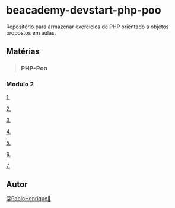 # beacademy-devstart-php-poo
Repositório para armazenar exercícios de PHP orientado a objetos propostos em aulas.


## Matérias

> ### PHP-Poo

### Modulo 2

[1.]()

[2. ]()

[3. ]()

[4. ]()

[5. ]()

[6. ]()

[7. ]()


## Autor

[@PabloHenrique🚀]()

